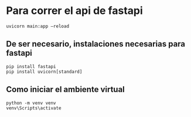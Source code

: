 # Para correr el api de fastapi

```
uvicorn main:app –reload
```

## De ser necesario, instalaciones necesarias para fastapi

```
pip install fastapi
pip install uvicorn[standard]
```

## Como iniciar el ambiente virtual

```
python -m venv venv
venv\Scripts\activate
```
